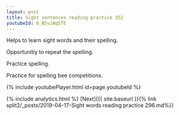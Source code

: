 ```yaml
---
layout: post
title: Sight sentences reading practice 352
youtubeId: 0_B5viWq5TE
---
```

 
 
Helps to learn sight words and their spelling.

Opportunitiy to repeat the spelling. 

Practice spelling. 
 
Practice for spelling bee competitions. 
 
{% include youtubePlayer.html id=page.youtubeId %}
 
 
{% include analytics.html %} 
[Next]({{ site.baseurl }}{% link  split2/_posts/2019-04-17-Sight words reading practice 296.md%})
 

